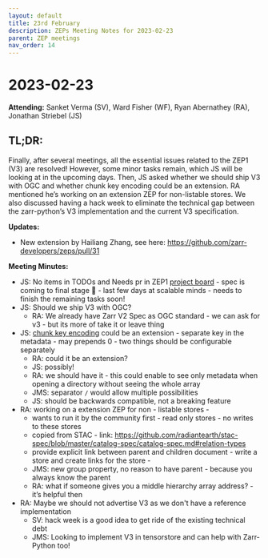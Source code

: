 ```yaml
---
layout: default
title: 23rd February
description: ZEPs Meeting Notes for 2023-02-23
parent: ZEP meetings
nav_order: 14
---
```


# 2023-02-23

**Attending:** Sanket Verma (SV), Ward Fisher (WF), Ryan Abernathey (RA), Jonathan Striebel (JS)

## TL;DR:

Finally, after several meetings, all the essential issues related to the ZEP1 (V3) are resolved! However, some minor tasks remain, which JS will be looking at in the upcoming days. Then, JS asked whether we should ship V3 with OGC and whether chunk key encoding could be an extension. RA mentioned he’s working on an extension ZEP for non-listable stores. We also discussed having a hack week to eliminate the technical gap between the zarr-python’s V3 implementation and the current V3 specification.

**Updates:**

- New extension by Hailiang Zhang, see here: <https://github.com/zarr-developers/zeps/pull/31>

**Meeting Minutes:**

- JS: No items in TODOs and Needs pr in ZEP1 [project board](https://github.com/orgs/zarr-developers/projects/2/views/2) - spec is coming to final stage 🎉 - last few days at scalable minds - needs to finish the remaining tasks soon!
- JS: Should we ship V3 with OGC?
    - RA: We already have Zarr V2 Spec as OGC standard - we can ask for v3 - but its more of take it or leave thing
- JS: [chunk key encoding](https://github.com/zarr-developers/zarr-specs/issues/172) could be an extension - separate key in the metadata - may prepends 0 - two things should be configurable separately 
    - RA: could it be an extension?
    - JS: possibly!
    - RA: we should have it - this could enable to see only metadata when opening a directory without seeing the whole array
    - JMS: separator `/` would allow multiple possibilities
    - JS: should be backwards compatible, not a breaking feature
- RA: working on a extension ZEP for non - listable stores - 
    - wants to run it by the community first - read only stores - no writes to these stores
    - copied from STAC - link: <https://github.com/radiantearth/stac-spec/blob/master/catalog-spec/catalog-spec.md#relation-types>
    - provide explicit link between parent and children document  - write a store and create links for the store - 
    - JMS: new group property, no reason to have parent - because you always know the parent
    - RA: what if someone gives you a middle hierarchy array address? - it’s helpful then
- RA: Maybe we should not advertise V3 as we don't have a reference implementation
    - SV: hack week is a good idea to get ride of the existing technical debt
    - JMS: Looking to implement V3 in tensorstore and can help with Zarr-Python too!
